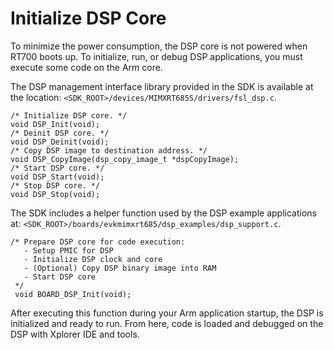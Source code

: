 # Initialize DSP Core

To minimize the power consumption, the DSP core is not powered when RT700 boots up. To initialize, run, or debug DSP applications, you must execute some code on the Arm core.

The DSP management interface library provided in the SDK is available at the location: `<SDK_ROOT>/devices/MIMXRT685S/drivers/fsl_dsp.c`.

```
/* Initialize DSP core. */
void DSP_Init(void);
/* Deinit DSP core. */
void DSP_Deinit(void);
/* Copy DSP image to destination address. */
void DSP_CopyImage(dsp_copy_image_t *dspCopyImage);
/* Start DSP core. */
void DSP_Start(void);
/* Stop DSP core. */
void DSP_Stop(void);
```

The SDK includes a helper function used by the DSP example applications at: `<SDK_ROOT>/boards/evkmimxrt685/dsp_examples/dsp_support.c`.

```
/* Prepare DSP core for code execution:
   - Setup PMIC for DSP
   - Initialize DSP clock and core
   - (Optional) Copy DSP binary image into RAM
   - Start DSP core
 */
 void BOARD_DSP_Init(void);
```

After executing this function during your Arm application startup, the DSP is initialized and ready to run. From here, code is loaded and debugged on the DSP with Xplorer IDE and tools.

